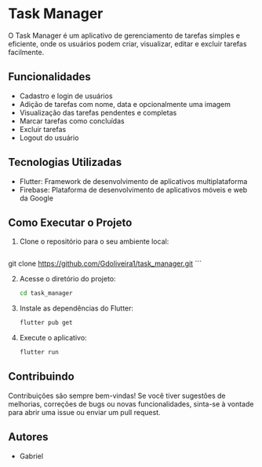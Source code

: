 # Task Manager

O Task Manager é um aplicativo de gerenciamento de tarefas simples e eficiente, onde os usuários podem criar, visualizar, editar e excluir tarefas facilmente.

## Funcionalidades

- Cadastro e login de usuários
- Adição de tarefas com nome, data e opcionalmente uma imagem
- Visualização das tarefas pendentes e completas
- Marcar tarefas como concluídas
- Excluir tarefas
- Logout do usuário

## Tecnologias Utilizadas

- Flutter: Framework de desenvolvimento de aplicativos multiplataforma
- Firebase: Plataforma de desenvolvimento de aplicativos móveis e web da Google

## Como Executar o Projeto

1. Clone o repositório para o seu ambiente local:

    ```bash
  git clone https://github.com/Gdoliveira1/task_manager.git
    ```

2. Acesse o diretório do projeto:

    ```bash
    cd task_manager
    ```

3. Instale as dependências do Flutter:

    ```bash
    flutter pub get
    ```

5. Execute o aplicativo:

    ```bash
    flutter run
    ```

## Contribuindo

Contribuições são sempre bem-vindas! Se você tiver sugestões de melhorias, correções de bugs ou novas funcionalidades, sinta-se à vontade para abrir uma issue ou enviar um pull request.

## Autores

- Gabriel

